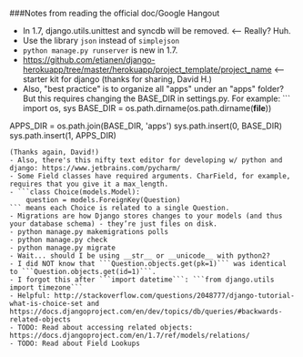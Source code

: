 ###Notes from reading the official doc/Google Hangout

- In 1.7, django.utils.unittest and syncdb will be removed. <-- Really? Huh.
- Use the library ```json``` instead of ```simplejson```
- ```python manage.py runserver``` is new in 1.7. 
- https://github.com/etianen/django-herokuapp/tree/master/herokuapp/project_template/project_name <-- starter kit for django (thanks for sharing, David H.)
- Also, "best practice" is to organize all "apps" under an "apps" folder? But this requires changing the BASE_DIR in settings.py. For example: ```
import os, sys
BASE_DIR = os.path.dirname(os.path.dirname(__file__))

APPS_DIR = os.path.join(BASE_DIR, 'apps')
sys.path.insert(0, BASE_DIR)
sys.path.insert(1, APPS_DIR)
```
(Thanks again, David!)
- Also, there's this nifty text editor for developing w/ python and django: https://www.jetbrains.com/pycharm/
- Some Field classes have required arguments. CharField, for example, requires that you give it a max_length.
- ```class Choice(models.Model):
    question = models.ForeignKey(Question)
``` means each Choice is related to a single Question.
- Migrations are how Django stores changes to your models (and thus your database schema) - they’re just files on disk. 
- python manage.py makemigrations polls
- python manage.py check
- python manage.py migrate
- Wait... should I be using __str__ or __unicode__ with python2?
- I did NOT know that ```Question.objects.get(pk=1)``` was identical to ```Question.objects.get(id=1)```.
- I forgot this after ```import datetime```: ```from django.utils import timezone```
- Helpful: http://stackoverflow.com/questions/2048777/django-tutorial-what-is-choice-set and https://docs.djangoproject.com/en/dev/topics/db/queries/#backwards-related-objects
- TODO: Read about accessing related objects: https://docs.djangoproject.com/en/1.7/ref/models/relations/
- TODO: Read about Field Lookups

